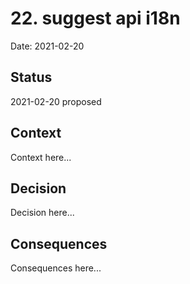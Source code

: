 # 22. suggest api i18n

Date: 2021-02-20

## Status

2021-02-20 proposed

## Context

Context here...

## Decision

Decision here...

## Consequences

Consequences here...
